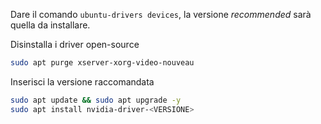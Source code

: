 Dare il comando `ubuntu-drivers devices`, la versione *recommended* sarà quella da installare.

Disinstalla i driver open-source
```sh
sudo apt purge xserver-xorg-video-nouveau
```

Inserisci la versione raccomandata
```sh
sudo apt update && sudo apt upgrade -y
sudo apt install nvidia-driver-<VERSIONE>
```
